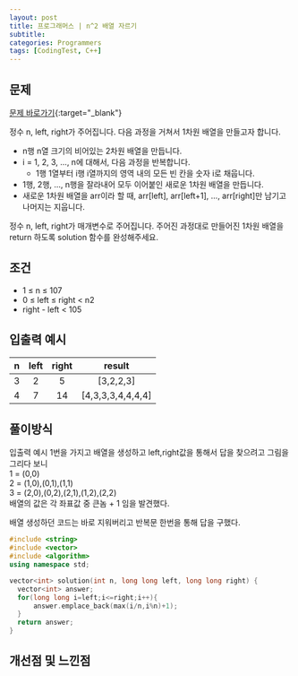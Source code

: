 ```yaml
---
layout: post
title: 프로그래머스 | n^2 배열 자르기
subtitle: 
categories: Programmers
tags: [CodingTest, C++]
---
```


## 문제
[문제 바로가기](https://school.programmers.co.kr/learn/courses/30/lessons/87390){:target="_blank"}

정수 n, left, right가 주어집니다. 다음 과정을 거쳐서 1차원 배열을 만들고자 합니다.

- n행 n열 크기의 비어있는 2차원 배열을 만듭니다.
- i = 1, 2, 3, ..., n에 대해서, 다음 과정을 반복합니다.
    - 1행 1열부터 i행 i열까지의 영역 내의 모든 빈 칸을 숫자 i로 채웁니다.
- 1행, 2행, ..., n행을 잘라내어 모두 이어붙인 새로운 1차원 배열을 만듭니다.
- 새로운 1차원 배열을 arr이라 할 때, arr[left], arr[left+1], ..., arr[right]만 남기고 나머지는 지웁니다.

정수 n, left, right가 매개변수로 주어집니다. 주어진 과정대로 만들어진 1차원 배열을 return 하도록 solution 함수를 완성해주세요.

## 조건

- 1 ≤ n ≤ 107
- 0 ≤ left ≤ right < n2
- right - left < 105



## 입출력 예시

  |n|left|right|result|
  |:--:|:--:|:--:|:--:|
  |3|2|5|[3,2,2,3]|
  |4|7|14|[4,3,3,3,4,4,4,4]|
  
  

## 풀이방식
  입출력 예시 1번을 가지고 배열을 생성하고 left,right값을 통해서 답을 찾으려고 그림을 그리다 보니<br>
  1 = (0,0)<br>
  2 = (1,0),(0,1),(1,1)<br>
  3 = (2,0),(0,2),(2,1),(1,2),(2,2)<br>
  배열의 값은 각 좌표값 중 큰놈 + 1 임을 발견했다.
  
  배열 생성하던 코드는 바로 지워버리고 반복문 한번을 통해 답을 구했다.
  ```cpp
#include <string>
#include <vector>
#include <algorithm>
using namespace std;

vector<int> solution(int n, long long left, long long right) {
    vector<int> answer;
    for(long long i=left;i<=right;i++){
        answer.emplace_back(max(i/n,i%n)+1);
    }
    return answer;
}
```

## 개선점 및 느낀점
 